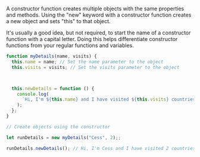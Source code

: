 A constructor function creates multiple objects with the same properties and methods. Using the "new" keyword with a constructor function creates a new object and sets "this" to that object.

It's usually a good idea, but not required, to start the name of a constructor function with a capital letter. Doing this helps differentiate constructor functions from your regular functions and variables.

```javascript
function myDetails(name, visits) {
  this.name = name; // Set the name parameter to the object
  this.visits = visits; // Set the visits parameter to the object



  this.newDetails = function () {
    console.log(
      `Hi, I'm ${this.name} and I have visited ${this.visits} countries.`
    );
  };
}

// Create objects using the constructor 

let runDetails = new myDetails("Cess", 2);;

runDetails.newDetails(); // Hi, I'm Cess and I have visited 2 countries.
``` 